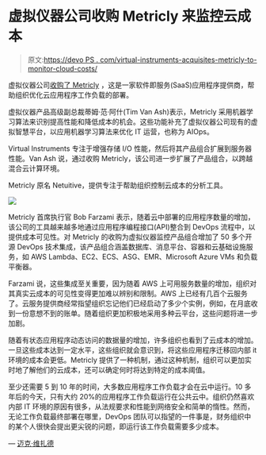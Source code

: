 # 虚拟仪器公司收购 Metricly 来监控云成本

> 原文:[https://devo PS . com/virtual-instruments-acquisites-metricly-to-monitor-cloud-costs/](https://devops.com/virtual-instruments-acquires-metricly-to-monitor-cloud-costs/)

虚拟仪器公司[收购了 Metricly](https://www.virtualinstruments.com/press/virtual-instruments-expands-cloud-monitoring-and-analytics-portfolio-with-acquisition-of-metricly/) ，这是一家软件即服务(SaaS)应用程序提供商，帮助组织优化云应用程序工作负载的部署。

虚拟仪器产品高级副总裁蒂姆·范·阿什(Tim Van Ash)表示，Metricly 采用机器学习算法来识别提高性能和降低成本的机会。这些功能补充了虚拟仪器公司现有的虚拟智慧平台，以应用机器学习算法来优化 IT 运营，也称为 AIOps。

Virtual Instruments 专注于增强存储 I/O 性能，然后将其产品组合扩展到服务器性能。Van Ash 说，通过收购 Metricly，该公司进一步扩展了产品组合，以跨越混合云计算环境。

Metricly 原名 Netuitive，提供专注于帮助组织控制云成本的分析工具。

![](../Images/714e316ff710f41dadd9a7b8e4cad995.png)

Metricly 首席执行官 Bob Farzami 表示，随着云中部署的应用程序数量的增加，该公司的工具越来越多地通过应用程序编程接口(API)整合到 DevOps 流程中，以提供成本可见性。对 Metricly 的收购为虚拟仪器监控产品组合增加了 50 多个开源 DevOps 技术集成，该产品组合涵盖数据库、消息平台、容器和云基础设施服务，如 AWS Lambda、EC2、ECS、ASG、EMR、Microsoft Azure VMs 和负载平衡器。

Farzami 说，这些集成至关重要，因为随着 AWS 上可用服务数量的增加，组织对其真实云成本的可见性变得更加难以辨别和限制。AWS 上已经有几百个云服务了。云服务提供商经常指望组织忘记他们已经启动了多少个实例，例如，在月底收到一份意想不到的账单。随着组织更加积极地采用多种云平台，这些问题将进一步加剧。

随着有状态应用程序动态访问的数据量的增加，许多组织也看到了云成本的增加。一旦这些成本达到一定水平，这些组织就会意识到，将这些应用程序迁移回内部 it 环境的成本会更低。Metricly 提供了一种机制，通过这种机制，组织可以更加实时地了解他们的云成本，还可以确定何时将达到特定的成本阈值。

至少还需要 5 到 10 年的时间，大多数应用程序工作负载才会在云中运行。10 多年后的今天，只有大约 20%的应用程序工作负载运行在公共云中。组织仍然喜欢内部 IT 环境的原因有很多，从法规要求和性能到网络安全和简单的惰性。然而，无论工作负载最终部署在哪里，DevOps 团队可以指望的一件事是，财务组织中的某个人很快会提出更尖锐的问题，即运行该工作负载需要多少成本。

— [迈克·维扎德](https://devops.com/author/mike-vizard/)